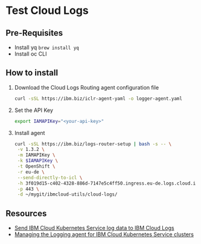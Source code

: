# Test Cloud Logs

## Pre-Requisites

* Install yq `brew install yq`
* Install oc CLI

## How to install

1. Download the Cloud Logs Routing agent configuration file

   ```sh
   curl -sSL https://ibm.biz/iclr-agent-yaml -o logger-agent.yaml
   ```

1. Set the API Key

   ```sh
   export IAMAPIKey="<your-api-key>"
   ```

1. Install agent

    ```sh
   curl -sSL https://ibm.biz/logs-router-setup | bash -s -- \
     -v 1.3.2 \
     -m IAMAPIKey \
     -k $IAMAPIKey \
     -t OpenShift \
     -r eu-de \
     --send-directly-to-icl \
     -h 3f019d15-c402-4328-886d-7147e5c4ff50.ingress.eu-de.logs.cloud.ibm.com \
     -p 443 \
     -d ~/mygit/ibmcloud-utils/cloud-logs/
    ```

## Resources

* [Send IBM Cloud Kubernetes Service log data to IBM Cloud Logs](https://cloud.ibm.com/docs/cloud-logs?topic=cloud-logs-kube2logs)
* [Managing the Logging agent for IBM Cloud Kubernetes Service clusters](https://cloud.ibm.com/docs/cloud-logs?topic=cloud-logs-agent-std-cluster)